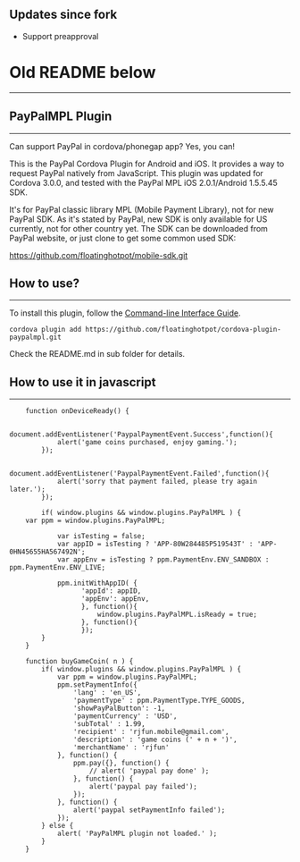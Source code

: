 ## Updates since fork ##
- Support preapproval


# Old README below #
---------------------------

## PayPalMPL Plugin ##
---------------------------
Can support PayPal in cordova/phonegap app? Yes, you can!
 
This is the PayPal Cordova Plugin for Android and iOS. It provides a way to request PayPal natively from JavaScript. 
This plugin was updated for Cordova 3.0.0, and tested with the PayPal MPL iOS 2.0.1/Android 1.5.5.45 SDK.

It's for PayPal classic library MPL (Mobile Payment Library), not for new PayPal SDK. As it's stated by PayPal, new SDK is only available for US currently, not for other country yet. The SDK can be downloaded from PayPal website, or just clone to get some common used SDK: 

https://github.com/floatinghotpot/mobile-sdk.git

## How to use? ##
---------------------------
To install this plugin, follow the [Command-line Interface Guide](http://cordova.apache.org/docs/en/edge/guide_cli_index.md.html#The%20Command-line%20Interface).

    cordova plugin add https://github.com/floatinghotpot/cordova-plugin-paypalmpl.git

Check the README.md in sub folder for details.

## How to use it in javascript ##
---------------------------------

        function onDeviceReady() {
        	
            document.addEventListener('PaypalPaymentEvent.Success',function(){
            	alert('game coins purchased, enjoy gaming.');
            });

            document.addEventListener('PaypalPaymentEvent.Failed',function(){
            	alert('sorry that payment failed, please try again later.');
            });
            
            if( window.plugins && window.plugins.PayPalMPL ) {
		var ppm = window.plugins.PayPalMPL;

            	var isTesting = false;
            	var appID = isTesting ? 'APP-80W284485P519543T' : 'APP-0HN45655HA567492N';
                var appEnv = isTesting ? ppm.PaymentEnv.ENV_SANDBOX : ppm.PaymentEnv.ENV_LIVE;
				
                ppm.initWithAppID( {
            	      'appId': appID,
            	      'appEnv': appEnv,
            	      }, function(){
            	    	  window.plugins.PayPalMPL.isReady = true;
            	      }, function(){
            	      });
        	}
        }
        
        function buyGameCoin( n ) {
            if( window.plugins && window.plugins.PayPalMPL ) {
            	var ppm = window.plugins.PayPalMPL;
            	ppm.setPaymentInfo({
        			'lang' : 'en_US',
        			'paymentType' : ppm.PaymentType.TYPE_GOODS,
        			'showPayPalButton': -1,
            		'paymentCurrency' : 'USD',
            		'subTotal' : 1.99,
            		'recipient' : 'rjfun.mobile@gmail.com',
            		'description' : 'game coins (' + n + ')',
            		'merchantName' : 'rjfun'
            	}, function() {
            		ppm.pay({}, function() {
            			// alert( 'paypal pay done' );
            		}, function() {
            			alert('paypal pay failed');
            		});
            	}, function() {
            		alert('paypal setPaymentInfo failed');
            	});
            } else {
            	alert( 'PayPalMPL plugin not loaded.' );
            }
        }
        
